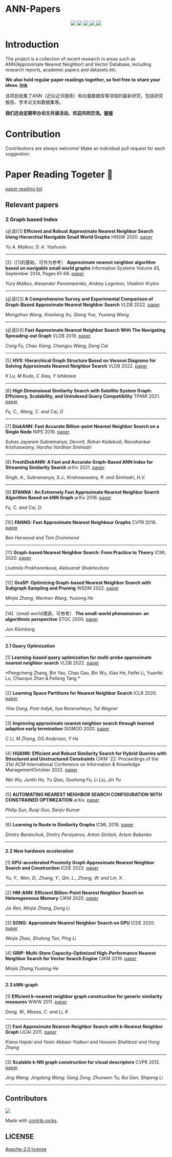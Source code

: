# ANN-Papers

<div align="center">
<img border="0" src="https://camo.githubusercontent.com/54fdbe8888c0a75717d7939b42f3d744b77483b0/687474703a2f2f6a617977636a6c6f76652e6769746875622e696f2f73622f69636f2f617765736f6d652e737667" />
<img border="0" src="https://camo.githubusercontent.com/1ef04f27611ff643eb57eb87cc0f1204d7a6a14d/68747470733a2f2f696d672e736869656c64732e696f2f7374617469632f76313f6c6162656c3d254630253946253843253946266d6573736167653d496625323055736566756c267374796c653d7374796c653d666c617426636f6c6f723d424334453939" />
<a href="https://github.com/Unstructured-Data-Community/ANN-Papers/issues">     <img border="0" src="https://img.shields.io/github/issues/Unstructured-Data-Community/ANN-Papers" /> </a>
<a href="https://github.com/Unstructured-Data-Community/ANN-Papers/network/members">     <img border="0" src="https://img.shields.io/github/forks/Unstructured-Data-Community/ANN-Papers" /> </a>
<a href="https://github.comUnstructured-Data-Community/ANN-Papers/stargazers">     <img border="0" src="https://img.shields.io/github/stars/Unstructured-Data-Community/ANN-Papers" /> </a>
</div>

# Introduction

The project is a collection of recent research in areas such as ANN(Approximate Nearest Neighbor) and Vector Database, including research reports, academic papers and datasets etc.

**We also hold regular paper readings together, so feel free to share your ideas. [link](https://github.com/Unstructured-Data-Community/talk/blob/main/paper-reading.md)**

该项目收集了ANN（近似近邻搜索）和向量数据库等领域的最新研究，包括研究报告、学术论文和数据集等。

**我们还会定期举办论文共读活动，欢迎共同交流。[链接](https://github.com/Unstructured-Data-Community/talk/blob/main/paper-reading.md)**

# Contribution

Contributions are always welcome! Make an individual pull request for each suggestion.

# Paper Reading Togeter 🥰
[paper reading list](https://github.com/Unstructured-Data-Community/talk/blob/main/paper-reading.md)

## Relevant papers

### 2 Graph based Index


(必读)[1] **Efficient and Robust Approximate Nearest Neighbor Search Using Hierarchial Navigable Small World Graphs** HNSW 2020. [paper](https://arxiv.org/pdf/1603.09320.pdf)

*Yu A. Malkov, D. A. Yashunin*

---

[2]（[1]的基础，可作为参考） **Approximate nearest neighbor algorithm based on navigable small world graphs** Information Systems
Volume 45, September 2014, Pages 61-68. [paper](https://www.sciencedirect.com/science/article/abs/pii/S0306437913001300)

*Yury Malkov, Alexander Ponomarenko, Andrey Logvinov, Vladimir Krylov*

---

(必读)[3] **A Comprehensive Survey and Experimental Comparison of Graph-Based Approximate Nearest Neighbor Search** VLDB 2022. [paper](https://arxiv.org/pdf/2101.12631v1.pdf)

*Mengzhao Wang, Xiaoliang Xu, Qiang Yue, Yuxiang Wang*

---

(必读)[4] **Fast Approximate Nearest Neighbor Search With The Navigating Spreading-out Graph** VLDB 2019. [paper](https://arxiv.org/pdf/1707.00143.pdf)

*Cong Fu, Chao Xiang, Changxu Wang, Deng Cai*

---

[5] **HVS: Hierarchical Graph Structure Based on Voronoi Diagrams for Solving Approximate Nearest Neighbor Search** VLDB 2022. [paper](http://www.vldb.org/pvldb/vol15/p246-lu.pdf)

*K Lu, M Kudo, C Xiao, Y Ishikawa*

---

[6] **High Dimensional Similarity Search with Satellite System Graph: Efficiency, Scalability, and Unindexed Query Compatibility** TPAMI 2021. [paper](https://arxiv.org/pdf/1907.06146.pdf)

*Fu, C., Wang, C. and Cai, D*

---

[7] **DiskANN: Fast Accurate Billion-point Nearest Neighbor Search on a Single Node** NIPS 2019. [paper](https://dl.acm.org/doi/pdf/10.5555/3454287.3455520)

*Suhas Jayaram Subramanya, Devvrit, Rohan Kadekodi, Ravishankar Krishaswamy, Harsha Vardhan Simhadri*

---

[8] **FreshDiskANN: A Fast and Accurate Graph-Based ANN Index for Streaming Similarity Search** arXiv 2021. [paper](https://arxiv.org/pdf/2105.09613.pdf)

*Singh, A., Subramanya, S.J., Krishnaswamy, R. and Simhadri, H.V.*

---

[9] **EFANNA : An Extremely Fast Approximate Nearest Neighbor Search Algorithm Based on kNN Graph** arXiv 2016. [paper](https://arxiv.org/pdf/1609.07228.pdf)

*Fu, C. and Cai, D.*

---

[10] **FANNG: Fast Approximate Nearest Neighbour Graphs** CVPR 2016. [paper](https://www.cv-foundation.org/openaccess/content_cvpr_2016/papers/Harwood_FANNG_Fast_Approximate_CVPR_2016_paper.pdf)

*Ben Harwood and Tom Drummond*

---

[11] **Graph-based Nearest Neighbor Search: From Practice to Theory** ICML 2020. [paper](https://arxiv.org/pdf/1907.00845.pdf)

*Liudmila Prokhorenkova, Aleksandr Shekhovtsov*

---

[12] **GraSP: Optimizing Graph-based Nearest Neighbor Search with Subgraph Sampling and Pruning** WSDM 2022. [paper](https://dl.acm.org/doi/abs/10.1145/3488560.3498425)

*Minjia Zhang, Wenhan Wang, Yuxiong He*

---

[14]（small-world溯源，可参考） **The small-world phenomenon: an algorithmic perspective** STOC 2000. [paper](https://dl.acm.org/doi/pdf/10.1145/335305.335325)

*Jon Kleinberg*

---


#### 2.1 Query Optimization


[1] **Learning-based query optimization for multi-probe approximate nearest neighbor search** VLDB 2022. [paper](https://link.springer.com/content/pdf/10.1007/s00778-022-00762-0.pdf)

*Pengcheng Zhang, Bin Yao, Chao Gao, Bin Wu, Xiao He, Feifei Li, Yuanfei Lu, Chaoqun Zhan & Feilong Tang *

---

[2] **Learning Space Partitions for Nearest Neighbor Search** ICLR 2020. [paper](https://arxiv.org/pdf/1901.08544.pdf)

*Yihe Dong, Piotr Indyk, Ilya Razenshteyn, Tal Wagner*

---

[3] **Improving approximate nearest neighbor search through learned adaptive early termination** SIGMOD 2020. [paper](https://dl.acm.org/doi/pdf/10.1145/3318464.3380600)

*C Li, M Zhang, DG Andersen, Y He*

---

[4] **HQANN: Efficient and Robust Similarity Search for Hybrid Queries with Structured and Unstructured Constraints** CIKM '22: Proceedings of the 31st ACM International Conference on Information & Knowledge ManagementOctober 2022. [paper](https://arxiv.org/pdf/2207.07940.pdf)

*Wei Wu, Junlin He, Yu Qiao, Guoheng Fu, Li Liu, Jin Yu*

---

[5] **AUTOMATING NEAREST NEIGHBOR SEARCH CONFIGURATION WITH CONSTRAINED OPTIMIZATION** arXiv. [paper](https://arxiv.org/pdf/2301.01702.pdf)

*Philip Sun, Ruiqi Guo, Sanjiv Kumar*

---

[6] **Learning to Route in Similarity Graphs** ICML 2019. [paper](https://arxiv.org/pdf/1905.10987.pdf)

*Dmitry Baranchuk, Dmitry Persiyanov, Anton Sinitsin, Artem Babenko*

---


#### 2.2 New hardware acceleration


[1] **GPU-accelerated Proximity Graph Approximate Nearest Neighbor Search and Construction** ICDE 2022. [paper](https://ieeexplore.ieee.org/document/9835618)

*Yu, Y., Wen, D., Zhang, Y., Qin, L., Zhang, W. and Lin, X.*

---

[2] **HM-ANN: Efficient Billion-Point Nearest Neighbor Search on Heterogeneous Memory** CIKM 2020. [paper](https://proceedings.neurips.cc/paper/2020/file/788d986905533aba051261497ecffcbb-Paper.pdf)

*Jie Ren, Minjia Zhang, Dong Li*

---

[3] **SONG: Approximate Nearest Neighbor Search on GPU** ICDE 2020. [paper](http://research.baidu.com/Public/uploads/5f5c37aa9c37c.pdf)

*Weijie Zhao, Shulong Tan, Ping Li*

---

[4] **GRIP: Multi-Store Capacity-Optimized High-Performance Nearest Neighbor Search for Vector Search Engine** CIKM 2019. [paper](https://openreview.net/pdf/c148d2307c45c6de6f4f766d14a587efd6bf1d4a.pdf)

*Minjia Zhang,Yuxiong He*

---


#### 2.3 kNN-graph


[1] **Efficient k-nearest neighbor graph construction for generic similarity measures** WWW 2011. [paper](https://www.cs.princeton.edu/cass/papers/www11.pdf)

*Dong, W., Moses, C. and Li, K*

---

[2] **Fast Approximate Nearest-Neighbor Search with k-Nearest Neighbor Graph** IJCAI 2011. [paper](https://www.ijcai.org/Proceedings/11/Papers/222.pdf)

*Kiana Hajebi and Yasin Abbasi-Yadkori and Hossein Shahbazi and Hong Zhang*

---

[3] **Scalable k-NN graph construction for visual descriptors** CVPR 2012. [paper](https://pages.ucsd.edu/~ztu/publication/cvpr12_knnG.pdf)

*Jing Wang; Jingdong Wang; Gang Zeng; Zhuowen Tu; Rui Gan; Shipeng Li*

---


## Contributors

<a href="https://github.com/Unstructured-Data-Community/ANN-Papers/graphs/contributors">
  <img src="https://contrib.rocks/image?repo=Unstructured-Data-Community/ANN-Papers" />
</a>

Made with [contrib.rocks](https://contrib.rocks).

## LICENSE

[Apache-2.0 license](./LICENSE)

